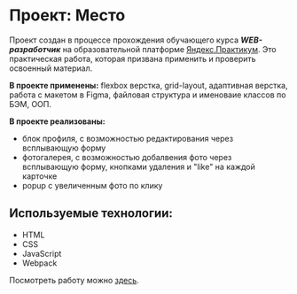 # Проект: Место
Проект создан в процессе прохождения обучающего курса ***WEB-разработчик*** на образовательной платформе [Яндекс.Практикум](https://practicum.yandex.ru/ "Перейти").
Это практическая работа, которая призвана применить и проверить освоенный материал.

**В проекте применены:** flexbox верстка, grid-layout, адаптивная верстка, работа с макетом в Figma, файловая структура и именоваие классов по БЭМ, ООП.

**В проекте реализованы:**
* блок профиля, с возможностью редактирования через всплывающую форму
* фотогалерея, с возможностью добалвения фото через всплывающую форму, кнопками удаления и "like" на каждой карточке
* popup с увеличенным фото по клику

## Используемые технологии:
* HTML
* CSS
* JavaScript
* Webpack

Посмотреть работу можно [здесь](https://pave1an.github.io/mesto/ "Перейти").
